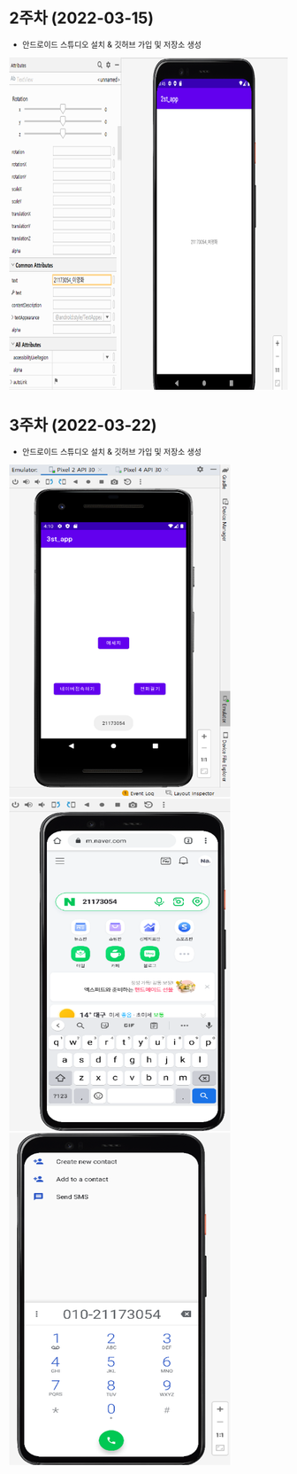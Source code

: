# 2주차 (2022-03-15)
- 안드로이드 스튜디오 설치 & 깃허브 가입 및 저장소 생성

<img width="800" height="600" src="./pic/2st.png"></img>


# 3주차 (2022-03-22)
- 안드로이드 스튜디오 설치 & 깃허브 가입 및 저장소 생성

<img width="400" height="600" src="./pic/3주차_메인.png"></img>
<img width="400" height="600" src="./pic/3주차_네이버.png"></img>
<img width="400" height="600" src="./pic/3주차_전화걸기.png"></img>

